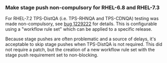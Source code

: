 ### Make stage push non-compulsory for RHEL-6.8 and RHEL-7.3

For RHEL-7.2 TPS-DistQA (i.e. TPS-RHNQA and TPS-CDNQA) testing was made
non-compulsory, see [bug
1229222](https://bugzilla.redhat.com/show_bug.cgi?id=1229222) for details.
This is configurable using a "workflow rule set" which can be applied to a
specific release.

Because stage pushes are often problematic and a source of delays, it's
acceptable to skip stage pushes when TPS-DistQA is not required. This did
not require a patch, but the creation of a new workflow rule set with the
stage push requirement set to non-blocking.

